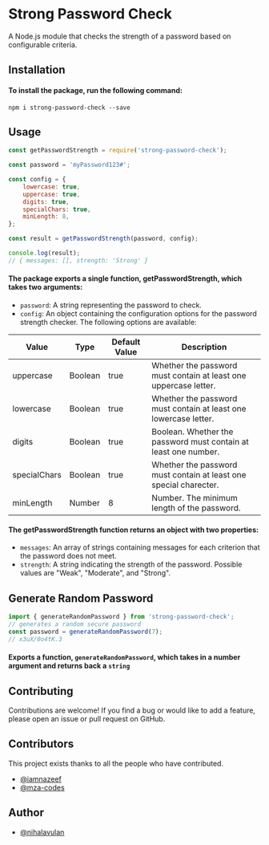 
# Strong Password Check

A Node.js module that checks the strength of a password based on configurable criteria.

<!-- [DEMO 1](https://svelte.dev/repl/b5bf5871c99742e584da244b4bfeac92?version=3.44.3) by [@Ennoriel](https://github.com/Ennoriel) -->


## Installation

#### To install the package, run the following command:

`npm i strong-password-check --save`



## Usage

```javascript
const getPasswordStrength = require('strong-password-check');

const password = 'myPassword123#';

const config = {
    lowercase: true,
    uppercase: true,
    digits: true,
    specialChars: true,
    minLength: 8,
};

const result = getPasswordStrength(password, config);

console.log(result);
// { messages: [], strength: 'Strong' }
```

#### The package exports a single function, **getPasswordStrength**, which takes two arguments:

- `password`: A string representing the password to check.
- `config`: An object containing the configuration options for the password strength checker. The following options are available:


| Value         | Type     | Default Value  | Description                                                       |
| -----------   | -------- | -------------- | ----------------------------------------------------------------- |
| uppercase     | Boolean  | true           | Whether the password must contain at least one uppercase letter.  |
| lowercase     | Boolean  | true           | Whether the password must contain at least one lowercase letter.  |
| digits        | Boolean  | true           | Boolean. Whether the password must contain at least one number.   |  
| specialChars  | Boolean  | true           | Whether the password must contain at least one special charecter. |
| minLength     | Number   | 8              | Number. The minimum length of the password.                       |


#### The **getPasswordStrength** function returns an object with two properties:
- `messages`: An array of strings containing messages for each criterion that the password does not meet.
- `strength`: A string indicating the strength of the password. Possible values are "Weak", "Moderate", and "Strong".

## Generate Random Password
```javascript
import { generateRandomPassword } from 'strong-password-check';
// generates a random secure password
const password = generateRandomPassword(7);
// x3uX/0o4tK.3
```
#### Exports a function, `generateRandomPassword`, which takes in a number argument and returns back a `string`

## Contributing

Contributions are welcome! If you find a bug or would like to add a feature, please open an issue or pull request on GitHub.
## Contributors

This project exists thanks to all the people who have contributed.
- [@iamnazeef](https://github.com/iamnazeef)
- [@mza-codes](https://github.com/mza-codes)

## Author

- [@nihalavulan](https://github.com/nihalavulan)



